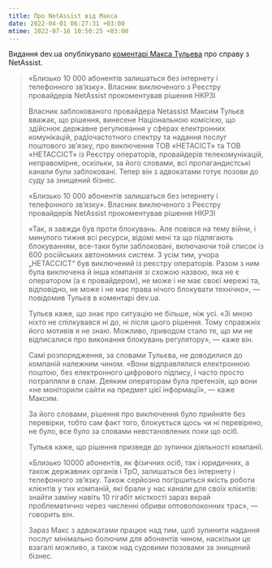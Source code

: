 ```yaml
---
title: Про NetAssist від Макса
date: 2022-04-01 06:27:31 +03:00
mtime: 2022-07-16 10:50:25 +03:00
---
```


Видання dev.ua опублікувало [коментарі Макса Тульева][1] про справу з NetAssist.

> «Близько 10 000 абонентів залишаться без інтернету і телефонного зв’язку». Власник виключеного з Реєстру провайдерів NetAssist прокоментував рішення НКРЗІ
>
> Власник заблокованого провайдера Netassist Максим Тульєв вважає, що рішення, винесене Національною комісією, що здійснює державне регулювання у сферах електронних комунікацій, радіочастотного спектру та надання послуг поштового зв’язку, про виключення ТОВ «НЕТАСІСТ» та ТОВ «НЕТАССІСТ» із Реєстру операторів, провайдерів телекомунікацій, неправомірне, оскільки, за його словами, всі пропагандистські канали були заблоковані. Тепер він з адвокатами готує позови до суду за знищений бізнес.
>
> «Близько 10 000 абонентів залишаться без інтернету і телефонного зв’язку». Власник виключеного з Реєстру провайдерів NetAssist прокоментував рішення НКРЗІ
>
> «Так, я завжди був проти блокувань. Але повівся на тему війни, і минулого тижня всі ресурси, відомі мені та що підлягають блокуванням, все-таки були заблоковані, включаючи той список із 600 російських автономних систем. З усім тим, учора „НЕТАССІСТ“ був виключений із реєстру операторів. Разом з ним була виключена й інша компанія зі схожою назвою, яка не є оператором (а є провайдером), не може і не має своєї мережі та, відповідно, не може і не має права нічого блокувати технічно», — повідомив Тульєв в коментарі dev.ua.
>
> Тульєв каже, що знає про ситуацію не більше, ніж усі. «Зі мною ніхто не спілкувався ні до, ні після цього рішення. Тому справжніх його мотивів я не знаю. Можливо, приводом стало те, що ми не відписалися про виконання блокувань регулятору», — каже він.
>
> Самі розпорядження, за словами Тульєва, не доводилися до компаній належним чином. «Вони відправлялися електронною поштою, без електронного цифрового підпису, і часто просто потрапляли в спам. Деяким операторам була претензія, що вони «не моніторили сайти на предмет цієї інформації», — каже Максим.
>
> За його словами, рішення про виключення було прийняте без перевірки, тобто сам факт того, блокується щось чи ні перевірено, не було, все було за словами невстановлених поки що осіб.
>
> Тульєв каже, що рішення призведе до зупинки діяльності компанії.
>
> «Близько 10000 абонентів, як фізичних осіб, так і юридичних, а також державних органів і ТрО, залишаться без інтернету і телефонного зв’язку. Також серйозно погіршиться якість роботи клієнтів у тих компаній, які брали у нас канали для своїх клієнтів: знайти заміну навіть 10 гігабіт місткості зараз вкрай проблематично через численні обриви оптоволоконних трас», — говорить він.
>
> Зараз Макс з адвокатами працює над тим, щоб зупинити надання послуг мінімально болючим для абонентів чином, наскільки це взагалі можливо, а також над судовими позовами за знищений бізнес.

[1]: https://dev.ua/news/blyzko-10000-abonentiv
